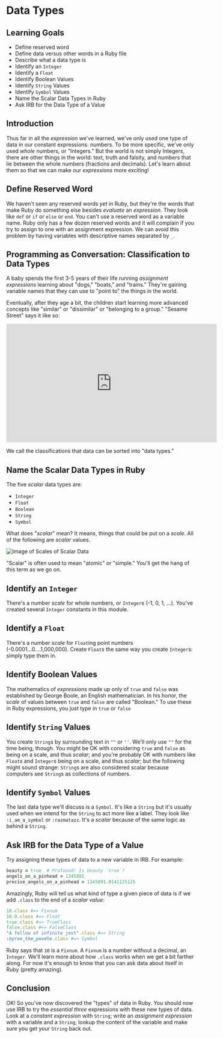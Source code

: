# Data Types

## Learning Goals

* Define reserved word
* Define data versus other words in a Ruby file
* Describe what a data type is
* Identify an `Integer`
* Identify a `Float`
* Identify Boolean Values
* Identify `String` Values
* Identify `Symbol` Values
* Name the Scalar Data Types in Ruby
* Ask IRB for the Data Type of a Value

## Introduction

Thus far in all the _expression_ we've learned, we've only used one type of
data in our constant expressions: numbers. To be more specific, we've only used
_whole_ numbers, or "Integers." But the world is not simply Integers, there are
other things in the world: text, truth and falsity, and numbers that lie
between the whole numbers (fractions and decimals). Let's learn about them so
that we can make our _expressions_ more exciting!

## Define Reserved Word

We haven't seen any reserved words _yet_ in Ruby, but they're the words that
make Ruby do something else besides _evaluate_ an _expression_. They look like
`def` or `if` or `else` or `end`.  You can't use a reserved word as a variable
name. Ruby only has a few dozen reserved words and it will complain if you try
to assign to one with an assignment expression. We can avoid this problem by
having variables with descriptive names separated by `_`.

## Programming as Conversation: Classification to Data Types

A baby spends the first 3-5 years of their life running _assignment
expressions_ learning about "dogs," "boats," and "trains." They're gaining
variable names that they can use to "point to" the things in the world.

Eventually, after they age a bit, the children start learning more advanced
concepts like "similar" or "dissimilar" or "belonging to a group." "Sesame
Street" says it like so:

<iframe width="560" height="315" src="https://www.youtube.com/embed/rsRjQDrDnY8" frameborder="0" allow="accelerometer; autoplay; encrypted-media; gyroscope; picture-in-picture" allowfullscreen></iframe>

We call the classifications that data can be sorted into "data types."

## Name the Scalar Data Types in Ruby

The five _scalar_ data types are:

* `Integer`
* `Float`
* `Boolean`
* `String`
* `Symbol`

What does "_scalar_" mean? It means, things that could be put on a _scale_. All
of the following are _scalar_ values.

![Image of Scales of Scalar Data](https://curriculum-content.s3.amazonaws.com/programming-univbasics/data-types/Image_89_ScalarDataTypes.png)

"Scalar" is often used to mean "atomic" or "simple." You'll get the hang of
this term as we go on.

## Identify an `Integer`

There's a number _scale_ for whole numbers, or `Integer`s (-1, 0, 1, ...).
You've created several `Integer` constants in this module.

## Identify a `Float`

There's a number _scale_ for `Float`ing point numbers
(-0.0001...0....1,000,000).  Create `Float`s the same way you create
`Integer`s: simply type them in.

## Identify Boolean Values

The mathematics of _expressions_ made up only of `true` and `false` was
established by George Boole, an English mathematician. In his honor, the
_scale_ of values between `true` and `false` are called "Boolean." To use these
in Ruby expressions, you just type in `true` or `false`

## Identify `String` Values

You create `String`s by surrounding text in `""` or `''`. We'll only use `""`
for the time being, though.  You might be OK with considering `true` and
`false` as being on a scale, and thus _scalar_; and you're probably OK with
numbers like `Float`s and `Integer`s being on a scale, and thus _scalar_; but
the following might sound strange: `String`s are also considered scalar because
computers see `String`s as collections of numbers.

## Identify `Symbol` Values

The last data type we'll discuss is a `Symbol`. It's like a `String` but it's
usually used when we intend for the `String` to act more like a label. They
look like  `:i_am_a_symbol` or `:razmatazz`. It's a _scalar_ because of the
same logic as behind a `String`.

## Ask IRB for the Data Type of a Value

Try assigning these types of data to a new variable in IRB. For example:

```ruby
beauty = true  # Profound! Is beauty `true`?
angels_on_a_pinhead = 1345891
precise_angels_on_a_pinhead = 1345891.0141125125
```

Amazingly, Ruby will tell us what kind of type a given piece of data is if we
add `.class` to the end of a _scalar value_:

```ruby
10.class #=> Fixnum
10.0.class #=> Float
true.class #=> TrueClass
false.class #=> FalseClass
"A fellow of infinite jest".class #=> String
:byron_the_poodle.class #=> Symbol
```

Ruby says that `10` is a `Fixnum`. A `Fixnum` is a number without a decimal, an
`Integer`. We'll learn more about how `.class` works when we get a bit farther
along.  For now it's enough to know that you can ask data about itself in Ruby
(pretty amazing).

## Conclusion

OK! So you've now discovered the "types" of data in Ruby. You should now use
IRB to try the _essential three_ expressions with these new types of data. Look
at a _constant expression_ with `String`; write an _assignment expression_ with
a variable and a `String`; lookup the content of the variable and make sure you
get your `String` back out.
